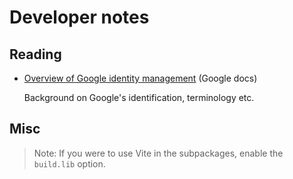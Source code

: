 # Developer notes


## Reading

- [Overview of Google identity management](https://cloud.google.com/architecture/identity/overview-google-authentication) (Google docs)

  Background on Google's identification, terminology etc.


## Misc

>Note: If you were to use Vite in the subpackages, enable the `build.lib` option.

